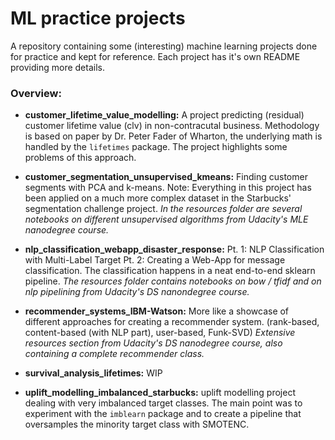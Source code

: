 # ML practice projects

A repository containing some (interesting) machine learning projects done for practice and kept for reference.
Each project has it's own README providing more details.

### Overview:

- **customer_lifetime_value_modelling:**  A project predicting (residual) customer lifetime value (clv) in non-contracutal business.
  Methodology is based on paper by Dr. Peter Fader of Wharton, the underlying math is handled by the `lifetimes` package. The project highlights some problems of this approach.

- **customer_segmentation_unsupervised_kmeans:** Finding customer segments with PCA and k-means. Note: Everything in this
  project has been applied on a much more complex dataset in the Starbucks' segmentation challenge project.
  _In the resources folder are several notebooks on different unsupervised algorithms from Udacity's MLE nanodegree course._

- **nlp_classification_webapp_disaster_response:** Pt. 1: NLP Classification with Multi-Label Target Pt. 2: Creating a Web-App
  for message classification. The classification happens in a neat end-to-end sklearn pipeline.
  _The resources folder contains notebooks on bow / tfidf and on nlp pipelining from Udacity's DS nanondegree course._

- **recommender_systems_IBM-Watson:** More like a showcase of different approaches for creating a recommender system. (rank-based, content-based (with NLP part), user-based, Funk-SVD) 
  _Extensive resources section from Udacity's DS nanodegree course, also containing a complete recommender class._
 
- **survival_analysis_lifetimes:** WIP

- **uplift_modelling_imbalanced_starbucks:** uplift modelling project dealing with very imbalanced target classes. The main point 
  was to experiment with the `imblearn` package and to create a pipeline that oversamples the minority target class with SMOTENC.
